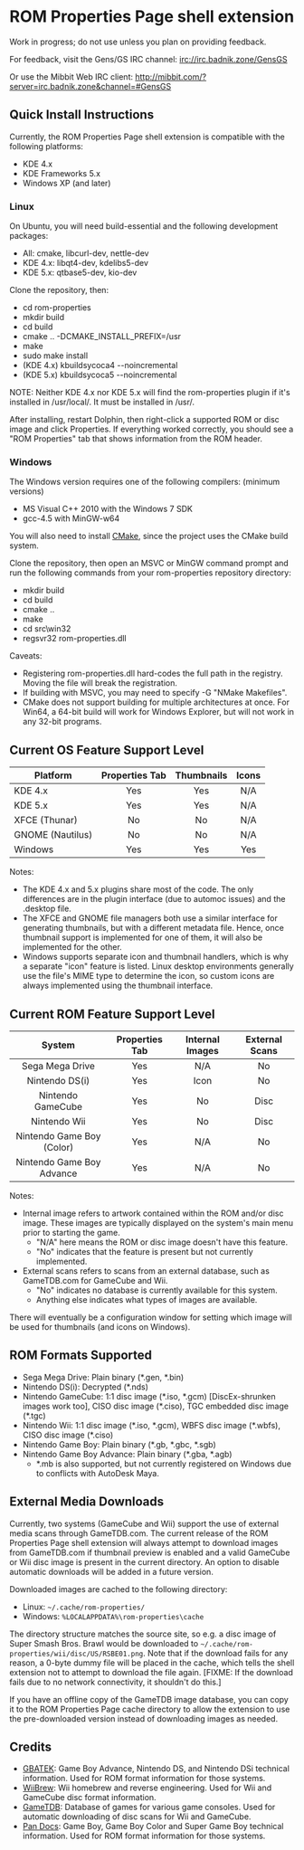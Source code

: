# ROM Properties Page shell extension

Work in progress; do not use unless you plan on providing feedback.

For feedback, visit the Gens/GS IRC channel: [irc://irc.badnik.zone/GensGS](irc://irc.badnik.zone/GensGS)

Or use the Mibbit Web IRC client: http://mibbit.com/?server=irc.badnik.zone&channel=#GensGS

## Quick Install Instructions

Currently, the ROM Properties Page shell extension is compatible with the
following platforms:
* KDE 4.x
* KDE Frameworks 5.x
* Windows XP (and later)

### Linux

On Ubuntu, you will need build-essential and the following development packages:
* All: cmake, libcurl-dev, nettle-dev
* KDE 4.x: libqt4-dev, kdelibs5-dev
* KDE 5.x: qtbase5-dev, kio-dev

Clone the repository, then:
* cd rom-properties
* mkdir build
* cd build
* cmake .. -DCMAKE_INSTALL_PREFIX=/usr
* make
* sudo make install
* (KDE 4.x) kbuildsycoca4 --noincremental
* (KDE 5.x) kbuildsycoca5 --noincremental

NOTE: Neither KDE 4.x nor KDE 5.x will find the rom-properties plugin if it's
installed in /usr/local/. It must be installed in /usr/.

After installing, restart Dolphin, then right-click a supported ROM or disc image
and click Properties. If everything worked correctly, you should see a
"ROM Properties" tab that shows information from the ROM header.

### Windows

The Windows version requires one of the following compilers: (minimum versions)
* MS Visual C++ 2010 with the Windows 7 SDK
* gcc-4.5 with MinGW-w64

You will also need to install [CMake](https://cmake.org/download/), since the
project uses the CMake build system.

Clone the repository, then open an MSVC or MinGW command prompt and run the
following commands from your rom-properties repository directory:
* mkdir build
* cd build
* cmake ..
* make
* cd src\win32
* regsvr32 rom-properties.dll

Caveats:
* Registering rom-properties.dll hard-codes the full path in the registry. Moving the file will break the registration.
* If building with MSVC, you may need to specify -G "NMake Makefiles".
* CMake does not support building for multiple architectures at once. For Win64, a 64-bit build will work for Windows Explorer, but will not work in any 32-bit programs.

## Current OS Feature Support Level

|     Platform     | Properties Tab | Thumbnails | Icons |
|------------------|:--------------:|:----------:|:-----:|
| KDE 4.x          |       Yes      |     Yes    |  N/A  |
| KDE 5.x          |       Yes      |     Yes    |  N/A  |
| XFCE (Thunar)    |       No       |     No     |  N/A  |
| GNOME (Nautilus) |       No       |     No     |  N/A  |
| Windows          |       Yes      |     Yes    |  Yes  |

Notes:
* The KDE 4.x and 5.x plugins share most of the code. The only differences
  are in the plugin interface (due to automoc issues) and the .desktop file.
* The XFCE and GNOME file managers both use a similar interface for generating
  thumbnails, but with a different metadata file. Hence, once thumbnail support
  is implemented for one of them, it will also be implemented for the other.
* Windows supports separate icon and thumbnail handlers, which is why a
  separate "icon" feature is listed. Linux desktop environments generally
  use the file's MIME type to determine the icon, so custom icons are always
  implemented using the thumbnail interface.

## Current ROM Feature Support Level

|           System          | Properties Tab | Internal Images | External Scans |
|:-------------------------:|:--------------:|:---------------:|:--------------:|
| Sega Mega Drive           |       Yes      |       N/A       |       No       |
| Nintendo DS(i)            |       Yes      |       Icon      |       No       |
| Nintendo GameCube         |       Yes      |        No       |      Disc      |
| Nintendo Wii              |       Yes      |        No       |      Disc      |
| Nintendo Game Boy (Color) |       Yes      |       N/A       |       No       |
| Nintendo Game Boy Advance |       Yes      |       N/A       |       No       |

Notes:
* Internal image refers to artwork contained within the ROM and/or disc image.
  These images are typically displayed on the system's main menu prior to
  starting the game.
  * "N/A" here means the ROM or disc image doesn't have this feature.
  * "No" indicates that the feature is present but not currently implemented.
* External scans refers to scans from an external database, such as GameTDB.com
  for GameCube and Wii.
  * "No" indicates no database is currently available for this system.
  * Anything else indicates what types of images are available.

There will eventually be a configuration window for setting which image
will be used for thumbnails (and icons on Windows).

## ROM Formats Supported

* Sega Mega Drive: Plain binary (\*.gen, \*.bin)
* Nintendo DS(i): Decrypted (\*.nds)
* Nintendo GameCube: 1:1 disc image (\*.iso, \*.gcm) [DiscEx-shrunken images work too],
  CISO disc image (\*.ciso), TGC embedded disc image (\*.tgc)
* Nintendo Wii: 1:1 disc image (\*.iso, \*.gcm), WBFS disc image (\*.wbfs),
  CISO disc image (\*.ciso)
* Nintendo Game Boy: Plain binary (\*.gb, \*.gbc, \*.sgb)
* Nintendo Game Boy Advance: Plain binary (\*.gba, \*.agb)
  * \*.mb is also supported, but not currently registered on Windows due to conflicts
    with AutoDesk Maya.

## External Media Downloads

Currently, two systems (GameCube and Wii) support the use of external media
scans through GameTDB.com. The current release of the ROM Properties Page shell
extension will always attempt to download images from GameTDB.com if thumbnail
preview is enabled and a valid GameCube or Wii disc image is present in the
current directory. An option to disable automatic downloads will be added in
a future version.

Downloaded images are cached to the following directory:
* Linux: `~/.cache/rom-properties/`
* Windows: `%LOCALAPPDATA%\rom-properties\cache`

The directory structure matches the source site, so e.g. a disc image of
Super Smash Bros. Brawl would be downloaded to
`~/.cache/rom-properties/wii/disc/US/RSBE01.png`. Note that if the download
fails for any reason, a 0-byte dummy file will be placed in the cache,
which tells the shell extension not to attempt to download the file again.
[FIXME: If the download fails due to no network connectivity, it shouldn't
do this.]

If you have an offline copy of the GameTDB image database, you can copy
it to the ROM Properties Page cache directory to allow the extension to
use the pre-downloaded version instead of downloading images as needed.

## Credits

* [GBATEK](http://problemkaputt.de/gbatek.htm): Game Boy Advance, Nintendo DS,
  and Nintendo DSi technical information. Used for ROM format information for
  those systems.
* [WiiBrew](http://wiibrew.org/wiki/Main_Page): Wii homebrew and reverse
  engineering. Used for Wii and GameCube disc format information.
* [GameTDB](http://www.gametdb.com/): Database of games for various game
  consoles. Used for automatic downloading of disc scans for Wii and GameCube.
* [Pan Docs](http://problemkaputt.de/pandocs.htm): Game Boy, Game Boy Color and
  Super Game Boy technical information. Used for ROM format information for
  those systems.
